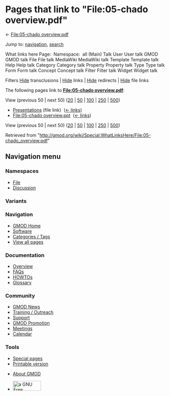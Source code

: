 <div id="mw-page-base" class="noprint">

</div>

<div id="mw-head-base" class="noprint">

</div>

<div id="content" class="mw-body" role="main">

<span id="top"></span>

<div id="mw-js-message" style="display:none;">

</div>



# <span dir="auto">Pages that link to "File:05-chado overview.pdf"</span>

<div id="bodyContent">

<div id="contentSub">

← [File:05-chado
overview.pdf](/wiki/File:05-chado_overview.pdf "File:05-chado overview.pdf")

</div>

<div id="jump-to-nav" class="mw-jump">

Jump to: [navigation](#mw-navigation), [search](#p-search)

</div>

<div id="mw-content-text">

What links here Page:  Namespace:  all (Main) Talk User User talk GMOD
GMOD talk File File talk MediaWiki MediaWiki talk Template Template talk
Help Help talk Category Category talk Property Property talk Type Type
talk Form Form talk Concept Concept talk Filter Filter talk Widget
Widget talk

Filters
[Hide](/mediawiki/index.php?title=Special:WhatLinksHere/File:05-chado_overview.pdf&hidetrans=1 "Special:WhatLinksHere/File:05-chado overview.pdf")
transclusions \|
[Hide](/mediawiki/index.php?title=Special:WhatLinksHere/File:05-chado_overview.pdf&hidelinks=1 "Special:WhatLinksHere/File:05-chado overview.pdf")
links \|
[Hide](/mediawiki/index.php?title=Special:WhatLinksHere/File:05-chado_overview.pdf&hideredirs=1 "Special:WhatLinksHere/File:05-chado overview.pdf")
redirects \|
[Hide](/mediawiki/index.php?title=Special:WhatLinksHere/File:05-chado_overview.pdf&hideimages=1 "Special:WhatLinksHere/File:05-chado overview.pdf")
file links

The following pages link to **[File:05-chado
overview.pdf](/wiki/File:05-chado_overview.pdf "File:05-chado overview.pdf")**:

View (previous 50 \| next 50)
([20](/mediawiki/index.php?title=Special:WhatLinksHere/File:05-chado_overview.pdf&limit=20 "Special:WhatLinksHere/File:05-chado overview.pdf")
\|
[50](/mediawiki/index.php?title=Special:WhatLinksHere/File:05-chado_overview.pdf&limit=50 "Special:WhatLinksHere/File:05-chado overview.pdf")
\|
[100](/mediawiki/index.php?title=Special:WhatLinksHere/File:05-chado_overview.pdf&limit=100 "Special:WhatLinksHere/File:05-chado overview.pdf")
\|
[250](/mediawiki/index.php?title=Special:WhatLinksHere/File:05-chado_overview.pdf&limit=250 "Special:WhatLinksHere/File:05-chado overview.pdf")
\|
[500](/mediawiki/index.php?title=Special:WhatLinksHere/File:05-chado_overview.pdf&limit=500 "Special:WhatLinksHere/File:05-chado overview.pdf"))

- [Presentations](/wiki/Presentations "Presentations") (file link) ‎
  <span class="mw-whatlinkshere-tools">([←
  links](/mediawiki/index.php?title=Special:WhatLinksHere&target=Presentations "Special:WhatLinksHere"))</span>
- [File:05-chado
  overview.ppt](/wiki/File:05-chado_overview.ppt "File:05-chado overview.ppt")
  ‎ <span class="mw-whatlinkshere-tools">([←
  links](/mediawiki/index.php?title=Special:WhatLinksHere&target=File%3A05-chado+overview.ppt "Special:WhatLinksHere"))</span>

View (previous 50 \| next 50)
([20](/mediawiki/index.php?title=Special:WhatLinksHere/File:05-chado_overview.pdf&limit=20 "Special:WhatLinksHere/File:05-chado overview.pdf")
\|
[50](/mediawiki/index.php?title=Special:WhatLinksHere/File:05-chado_overview.pdf&limit=50 "Special:WhatLinksHere/File:05-chado overview.pdf")
\|
[100](/mediawiki/index.php?title=Special:WhatLinksHere/File:05-chado_overview.pdf&limit=100 "Special:WhatLinksHere/File:05-chado overview.pdf")
\|
[250](/mediawiki/index.php?title=Special:WhatLinksHere/File:05-chado_overview.pdf&limit=250 "Special:WhatLinksHere/File:05-chado overview.pdf")
\|
[500](/mediawiki/index.php?title=Special:WhatLinksHere/File:05-chado_overview.pdf&limit=500 "Special:WhatLinksHere/File:05-chado overview.pdf"))

</div>

<div class="printfooter">

Retrieved from
"<http://gmod.org/wiki/Special:WhatLinksHere/File:05-chado_overview.pdf>"

</div>

<div id="catlinks" class="catlinks catlinks-allhidden">

</div>

<div class="visualClear">

</div>

</div>

</div>

<div id="mw-navigation">

## Navigation menu

<div id="mw-head">



<div id="left-navigation">

<div id="p-namespaces" class="vectorTabs" role="navigation"
aria-labelledby="p-namespaces-label">

### Namespaces

- <span id="ca-nstab-image"><a href="/wiki/File:05-chado_overview.pdf" accesskey="c"
  title="View the file page [c]">File</a></span>
- <span id="ca-talk"><a
  href="/mediawiki/index.php?title=File_talk:05-chado_overview.pdf&amp;action=edit&amp;redlink=1"
  accesskey="t"
  title="Discussion about the content page [t]">Discussion</a></span>

</div>

<div id="p-variants" class="vectorMenu emptyPortlet" role="navigation"
aria-labelledby="p-variants-label">

### 

### Variants[](#)

<div class="menu">

</div>

</div>

</div>

<div id="right-navigation">





</div>



</div>

</div>

</div>

<div id="mw-panel">

<div id="p-logo" role="banner">

<a href="/wiki/Main_Page"
style="background-image: url(http://gmod.org/images/GMOD-cogs.png);"
title="Visit the main page"></a>

</div>

<div id="p-Navigation" class="portal" role="navigation"
aria-labelledby="p-Navigation-label">

### Navigation

<div class="body">

- <span id="n-GMOD-Home">[GMOD Home](/wiki/Main_Page)</span>
- <span id="n-Software">[Software](/wiki/GMOD_Components)</span>
- <span id="n-Categories-.2F-Tags">[Categories /
  Tags](/wiki/Categories)</span>
- <span id="n-View-all-pages">[View all
  pages](/wiki/Special:AllPages)</span>

</div>

</div>

<div id="p-Documentation" class="portal" role="navigation"
aria-labelledby="p-Documentation-label">

### Documentation

<div class="body">

- <span id="n-Overview">[Overview](/wiki/Overview)</span>
- <span id="n-FAQs">[FAQs](/wiki/Category:FAQ)</span>
- <span id="n-HOWTOs">[HOWTOs](/wiki/Category:HOWTO)</span>
- <span id="n-Glossary">[Glossary](/wiki/Glossary)</span>

</div>

</div>

<div id="p-Community" class="portal" role="navigation"
aria-labelledby="p-Community-label">

### Community

<div class="body">

- <span id="n-GMOD-News">[GMOD News](/wiki/GMOD_News)</span>
- <span id="n-Training-.2F-Outreach">[Training /
  Outreach](/wiki/Training_and_Outreach)</span>
- <span id="n-Support">[Support](/wiki/Support)</span>
- <span id="n-GMOD-Promotion">[GMOD
  Promotion](/wiki/GMOD_Promotion)</span>
- <span id="n-Meetings">[Meetings](/wiki/Meetings)</span>
- <span id="n-Calendar">[Calendar](/wiki/Calendar)</span>

</div>

</div>

<div id="p-tb" class="portal" role="navigation"
aria-labelledby="p-tb-label">

### Tools

<div class="body">

- <span id="t-specialpages"><a href="/wiki/Special:SpecialPages" accesskey="q"
  title="A list of all special pages [q]">Special pages</a></span>
- <span id="t-print"><a
  href="/mediawiki/index.php?title=Special:WhatLinksHere/File:05-chado_overview.pdf&amp;printable=yes"
  rel="alternate" accesskey="p"
  title="Printable version of this page [p]">Printable version</a></span>

</div>

</div>

</div>

</div>

<div id="footer" role="contentinfo">

- <span id="footer-places-about">[About
  GMOD](/wiki/GMOD:About "GMOD:About")</span>

<!-- -->

- <span id="footer-copyrightico">[<img src="http://www.gnu.org/graphics/gfdl-logo-small.png" width="88"
  height="31" alt="a GNU Free Documentation License" />](http://www.gnu.org/licenses/fdl-1.3.html)</span>


<div style="clear:both">

</div>

</div>

